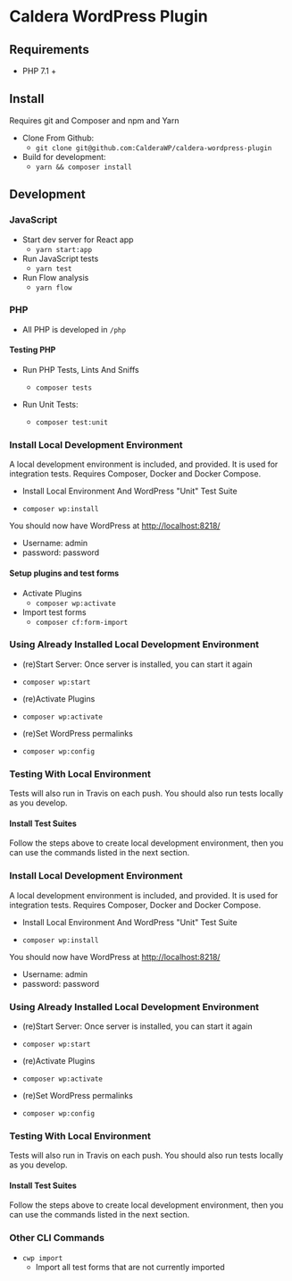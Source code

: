 # Caldera WordPress Plugin


## Requirements
* PHP 7.1 + 



## Install
Requires git and Composer and npm and Yarn

* Clone From Github:
    - `git clone git@github.com:CalderaWP/caldera-wordpress-plugin`
* Build for development:
    - `yarn && composer install`

## Development

### JavaScript

* Start dev server for React app
    - `yarn start:app`
* Run JavaScript tests
    - `yarn test`
* Run Flow analysis
    - `yarn flow`


### PHP
* All PHP is developed in `/php`

#### Testing PHP
* Run PHP Tests, Lints And Sniffs
    - `composer tests`

* Run Unit Tests:
    - `composer test:unit`
    
    
### Install Local Development Environment
A  local development environment is included, and provided. It is used for integration tests. Requires Composer, Docker and Docker Compose.

* Install Local Environment And WordPress "Unit" Test Suite
- `composer wp:install`

You should now have WordPress at [http://localhost:8218/](http://localhost:8218/)
* Username: admin
* password: password

#### Setup plugins and test forms
* Activate Plugins
    - `composer wp:activate`
* Import test forms
    - `composer cf:form-import`

### Using Already Installed Local Development Environment

* (re)Start Server: Once server is installed, you can start it again
- `composer wp:start`

* (re)Activate Plugins
- `composer wp:activate`

* (re)Set WordPress permalinks
- `composer wp:config`

### Testing With Local Environment
Tests will also run in Travis on each push. You should also run tests locally as you develop.

#### Install Test Suites
Follow the steps above to create local development environment, then you can use the commands listed in the next section.
### Install Local Development Environment
A  local development environment is included, and provided. It is used for integration tests. Requires Composer, Docker and Docker Compose.

* Install Local Environment And WordPress "Unit" Test Suite
- `composer wp:install`


You should now have WordPress at [http://localhost:8218/](http://localhost:8218/)
* Username: admin
* password: password

### Using Already Installed Local Development Environment

* (re)Start Server: Once server is installed, you can start it again
- `composer wp:start`

* (re)Activate Plugins
- `composer wp:activate`

* (re)Set WordPress permalinks
- `composer wp:config`

### Testing With Local Environment
Tests will also run in Travis on each push. You should also run tests locally as you develop.

#### Install Test Suites
Follow the steps above to create local development environment, then you can use the commands listed in the next section.

### Other CLI Commands

* `cwp import`
    - Import all test forms that are not currently imported